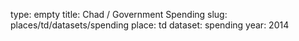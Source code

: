 type: empty
title: Chad / Government Spending
slug: places/td/datasets/spending
place: td
dataset: spending
year: 2014
